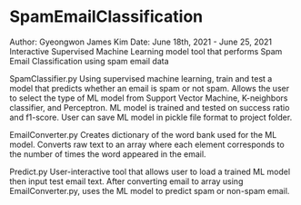 # SpamEmailClassification
Author: Gyeongwon James Kim 
Date: June 18th, 2021 - June 25, 2021 
Interactive Supervised Machine Learning model tool that performs Spam Email Classification using spam email data


SpamClassifier.py 
Using supervised machine learning, train and test a model that predicts whether an email is spam or not spam. Allows the user to select the type of ML model from Support Vector Machine, K-neighbors classifier, and Perceptron. ML model is trained and tested on success ratio and f1-score. User can save ML model in pickle file format to project folder.

EmailConverter.py 
Creates dictionary of the word bank used for the ML model. Converts raw text to an array where each element corresponds to the number of times the word appeared in the email. 

Predict.py 
User-interactive tool that allows user to load a trained ML model then input test email text. After converting email to array using EmailConverter.py, uses the ML model to predict spam or non-spam email.
